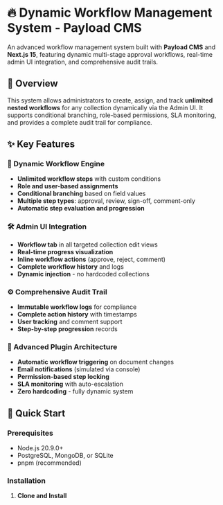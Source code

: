 # 🔥 Dynamic Workflow Management System - Payload CMS

An advanced workflow management system built with **Payload CMS** and **Next.js 15**, featuring dynamic multi-stage approval workflows, real-time admin UI integration, and comprehensive audit trails.

## 🎯 Overview

This system allows administrators to create, assign, and track **unlimited nested workflows** for any collection dynamically via the Admin UI. It supports conditional branching, role-based permissions, SLA monitoring, and provides a complete audit trail for compliance.

## ✨ Key Features

### 🚀 Dynamic Workflow Engine
- **Unlimited workflow steps** with custom conditions
- **Role and user-based assignments**
- **Conditional branching** based on field values
- **Multiple step types**: approval, review, sign-off, comment-only
- **Automatic step evaluation and progression**

### 🛠️ Admin UI Integration
- **Workflow tab** in all targeted collection edit views
- **Real-time progress visualization**
- **Inline workflow actions** (approve, reject, comment)
- **Complete workflow history** and logs
- **Dynamic injection** - no hardcoded collections

### ⚙️ Comprehensive Audit Trail
- **Immutable workflow logs** for compliance
- **Complete action history** with timestamps
- **User tracking** and comment support
- **Step-by-step progression** records

### 🔌 Advanced Plugin Architecture
- **Automatic workflow triggering** on document changes
- **Email notifications** (simulated via console)
- **Permission-based step locking**
- **SLA monitoring** with auto-escalation
- **Zero hardcoding** - fully dynamic system

## 🚀 Quick Start

### Prerequisites
- Node.js 20.9.0+
- PostgreSQL, MongoDB, or SQLite
- pnpm (recommended)

### Installation

1. **Clone and Install**

